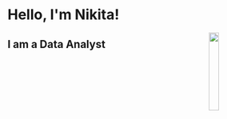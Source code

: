 <h1>Hello, I'm Nikita!</h1>
<img align="right" src="(https://disk.yandex.ru/i/wUq3TiXI0KzYRA)" width="20%"/>

## I am a Data Analyst

